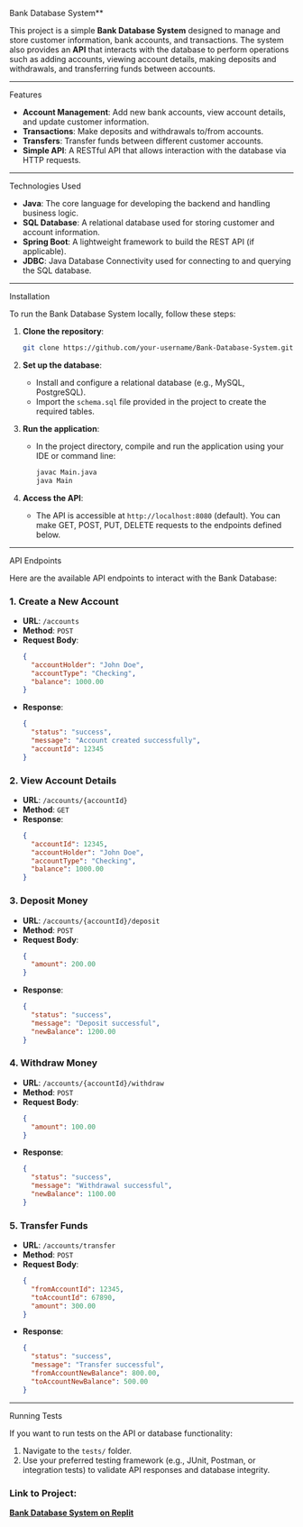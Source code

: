 Bank Database System**

This project is a simple **Bank Database System** designed to manage and store customer information, bank accounts, and transactions. The system also provides an **API** that interacts with the database to perform operations such as adding accounts, viewing account details, making deposits and withdrawals, and transferring funds between accounts.

---

Features

- **Account Management**: Add new bank accounts, view account details, and update customer information.
- **Transactions**: Make deposits and withdrawals to/from accounts.
- **Transfers**: Transfer funds between different customer accounts.
- **Simple API**: A RESTful API that allows interaction with the database via HTTP requests.
  
---

Technologies Used

- **Java**: The core language for developing the backend and handling business logic.
- **SQL Database**: A relational database used for storing customer and account information.
- **Spring Boot**: A lightweight framework to build the REST API (if applicable).
- **JDBC**: Java Database Connectivity used for connecting to and querying the SQL database.

---

Installation

To run the Bank Database System locally, follow these steps:

1. **Clone the repository**:

   ```bash
   git clone https://github.com/your-username/Bank-Database-System.git
   ```

2. **Set up the database**:
   - Install and configure a relational database (e.g., MySQL, PostgreSQL).
   - Import the `schema.sql` file provided in the project to create the required tables.

3. **Run the application**:
   - In the project directory, compile and run the application using your IDE or command line:
   
     ```bash
     javac Main.java
     java Main
     ```

4. **Access the API**:
   - The API is accessible at `http://localhost:8080` (default). You can make GET, POST, PUT, DELETE requests to the endpoints defined below.

---

API Endpoints

Here are the available API endpoints to interact with the Bank Database:

### **1. Create a New Account**
- **URL**: `/accounts`
- **Method**: `POST`
- **Request Body**: 
  ```json
  {
    "accountHolder": "John Doe",
    "accountType": "Checking",
    "balance": 1000.00
  }
  ```
- **Response**: 
  ```json
  {
    "status": "success",
    "message": "Account created successfully",
    "accountId": 12345
  }
  ```

### **2. View Account Details**
- **URL**: `/accounts/{accountId}`
- **Method**: `GET`
- **Response**:
  ```json
  {
    "accountId": 12345,
    "accountHolder": "John Doe",
    "accountType": "Checking",
    "balance": 1000.00
  }
  ```

### **3. Deposit Money**
- **URL**: `/accounts/{accountId}/deposit`
- **Method**: `POST`
- **Request Body**: 
  ```json
  {
    "amount": 200.00
  }
  ```
- **Response**:
  ```json
  {
    "status": "success",
    "message": "Deposit successful",
    "newBalance": 1200.00
  }
  ```

### **4. Withdraw Money**
- **URL**: `/accounts/{accountId}/withdraw`
- **Method**: `POST`
- **Request Body**:
  ```json
  {
    "amount": 100.00
  }
  ```
- **Response**:
  ```json
  {
    "status": "success",
    "message": "Withdrawal successful",
    "newBalance": 1100.00
  }
  ```

### **5. Transfer Funds**
- **URL**: `/accounts/transfer`
- **Method**: `POST`
- **Request Body**:
  ```json
  {
    "fromAccountId": 12345,
    "toAccountId": 67890,
    "amount": 300.00
  }
  ```
- **Response**:
  ```json
  {
    "status": "success",
    "message": "Transfer successful",
    "fromAccountNewBalance": 800.00,
    "toAccountNewBalance": 500.00
  }
  ```

---

Running Tests

If you want to run tests on the API or database functionality:

1. Navigate to the `tests/` folder.
2. Use your preferred testing framework (e.g., JUnit, Postman, or integration tests) to validate API responses and database integrity.


### **Link to Project:**
[**Bank Database System on Replit**](https://replit.com/@TWill/Project1#jdt.ls-java-project/.classpath)

